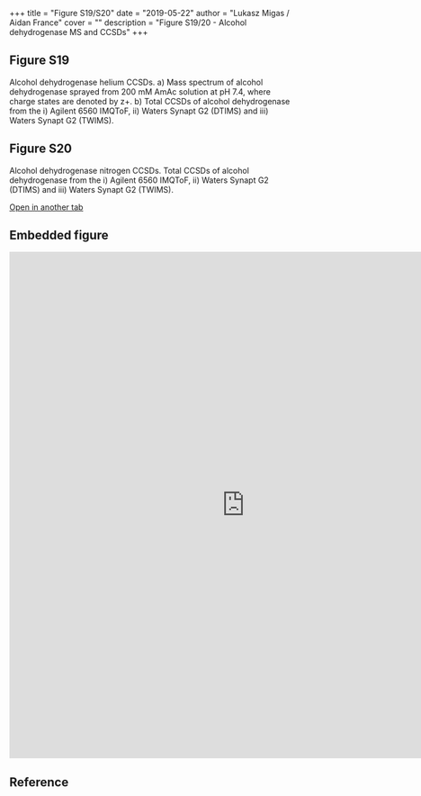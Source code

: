+++
title = "Figure S19/S20"
date = "2019-05-22"
author = "Lukasz Migas / Aidan France"
cover = ""
description = "Figure S19/20 - Alcohol dehydrogenase MS and CCSDs"
+++

## Figure S19

Alcohol dehydrogenase helium CCSDs. a) Mass spectrum of alcohol dehydrogenase sprayed from 200 mM AmAc solution at pH 7.4, where charge states are denoted by z+. b) Total CCSDs of alcohol dehydrogenase from the i) Agilent 6560 IMQToF, ii) Waters Synapt G2 (DTIMS) and iii) Waters Synapt G2 (TWIMS).

## Figure S20

Alcohol dehydrogenase nitrogen CCSDs. Total CCSDs of alcohol dehydrogenase from the i) Agilent 6560 IMQToF, ii) Waters Synapt G2 (DTIMS) and iii) Waters Synapt G2 (TWIMS).

[Open in another tab](https://france-ccs-2019.netlify.com/assets/ALCDEHY_S19&S20.html)

## Embedded figure

<iframe
    width="835"
    frameborder="0"
    height="900"
    src="https://france-ccs-2019.netlify.com/assets/ALCDEHY_S19&S20.html"
    style="background: #FFFFFF;"
></iframe>

## Reference
